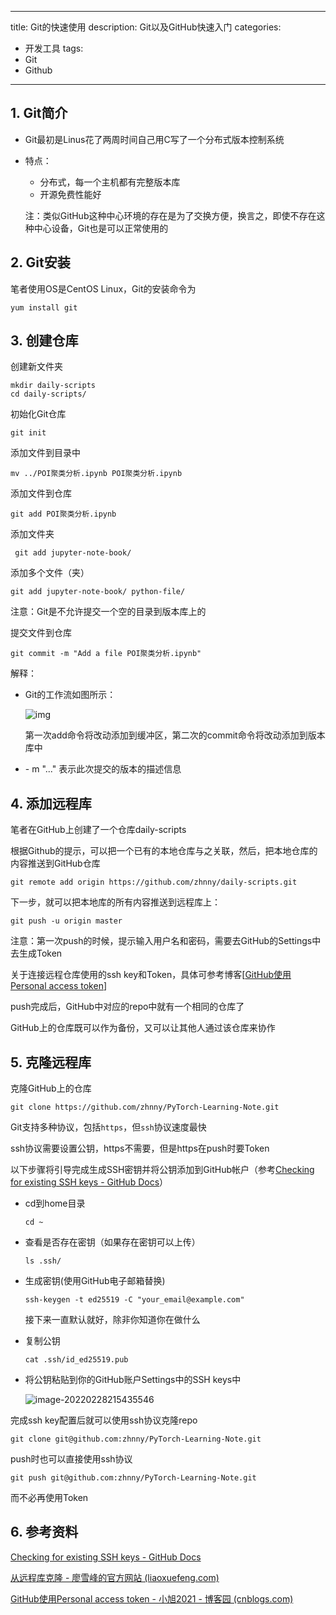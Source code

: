 
---
title: Git的快速使用
description: Git以及GitHub快速入门
categories: 
- 开发工具
tags:
- Git
- Github
---

## 1. Git简介

- Git最初是Linus花了两周时间自己用C写了一个分布式版本控制系统

- 特点：

  - 分布式，每一个主机都有完整版本库
  - 开源免费性能好

  注：类似GitHub这种中心环境的存在是为了交换方便，换言之，即使不存在这种中心设备，Git也是可以正常使用的

  

## 2. Git安装

笔者使用OS是CentOS Linux，Git的安装命令为

```shell
yum install git
```

## 3. 创建仓库

创建新文件夹

```shell
mkdir daily-scripts
cd daily-scripts/
```

初始化Git仓库

```shell
git init
```

添加文件到目录中

```shell
mv ../POI聚类分析.ipynb POI聚类分析.ipynb 
```

添加文件到仓库

```shell
git add POI聚类分析.ipynb
```

添加文件夹

```shell
 git add jupyter-note-book/
```

添加多个文件（夹）

```shelll
git add jupyter-note-book/ python-file/
```

注意：Git是不允许提交一个空的目录到版本库上的

提交文件到仓库

```shell
git commit -m "Add a file POI聚类分析.ipynb"
```

解释：

- Git的工作流如图所示：

  ![img](https://s2.loli.net/2022/02/28/BDz5JSbxjw8AGTF.png)

  第一次add命令将改动添加到缓冲区，第二次的commit命令将改动添加到版本库中

- \- m "..." 表示此次提交的版本的描述信息

## 4. 添加远程库

笔者在GitHub上创建了一个仓库daily-scripts

根据Github的提示，可以把一个已有的本地仓库与之关联，然后，把本地仓库的内容推送到GitHub仓库

```shell
git remote add origin https://github.com/zhnny/daily-scripts.git
```

下一步，就可以把本地库的所有内容推送到远程库上：

```shell
git push -u origin master
```

注意：第一次push的时候，提示输入用户名和密码，需要去GitHub的Settings中去生成Token

关于连接远程仓库使用的ssh key和Token，具体可参考博客[[GitHub使用Personal access token](https://www.cnblogs.com/chenyablog/p/15397548.html)]

push完成后，GitHub中对应的repo中就有一个相同的仓库了

GitHub上的仓库既可以作为备份，又可以让其他人通过该仓库来协作

## 5. 克隆远程库

克隆GitHub上的仓库

```shell
git clone https://github.com/zhnny/PyTorch-Learning-Note.git
```

Git支持多种协议，包括`https`，但`ssh`协议速度最快

ssh协议需要设置公钥，https不需要，但是https在push时要Token

以下步骤将引导完成生成SSH密钥并将公钥添加到GitHub帐户（参考[Checking for existing SSH keys - GitHub Docs](https://docs.github.com/en/authentication/connecting-to-github-with-ssh/checking-for-existing-ssh-keys)）

- cd到home目录

  ```shell
  cd ~
  ```

- 查看是否存在密钥（如果存在密钥可以上传）

  ```shell
  ls .ssh/
  ```

- 生成密钥(使用GitHub电子邮箱替换)

  ```shell
  ssh-keygen -t ed25519 -C "your_email@example.com"
  ```

  接下来一直默认就好，除非你知道你在做什么

- 复制公钥

  ```shell
  cat .ssh/id_ed25519.pub
  ```

- 将公钥粘贴到你的GitHub账户Settings中的SSH keys中

  ![image-20220228215435546](https://s2.loli.net/2022/02/28/vXpe5N2LQUzYbHP.png)

完成ssh key配置后就可以使用ssh协议克隆repo

```shell
git clone git@github.com:zhnny/PyTorch-Learning-Note.git
```

push时也可以直接使用ssh协议

```shell
git push git@github.com:zhnny/PyTorch-Learning-Note.git
```

而不必再使用Token

## 6. 参考资料

[Checking for existing SSH keys - GitHub Docs](https://docs.github.com/en/authentication/connecting-to-github-with-ssh/checking-for-existing-ssh-keys)

[从远程库克隆 - 廖雪峰的官方网站 (liaoxuefeng.com)](https://www.liaoxuefeng.com/wiki/896043488029600/898732792973664)

[GitHub使用Personal access token - 小旭2021 - 博客园 (cnblogs.com)](https://www.cnblogs.com/chenyablog/p/15397548.html)